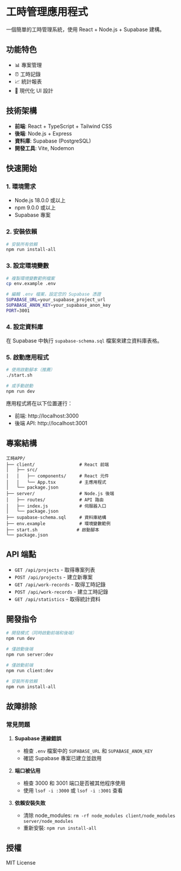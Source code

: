 # 工時管理應用程式

一個簡單的工時管理系統，使用 React + Node.js + Supabase 建構。

## 功能特色

- 📊 專案管理
- ⏰ 工時記錄
- 📈 統計報表
- 🎨 現代化 UI 設計

## 技術架構

- **前端**: React + TypeScript + Tailwind CSS
- **後端**: Node.js + Express
- **資料庫**: Supabase (PostgreSQL)
- **開發工具**: Vite, Nodemon

## 快速開始

### 1. 環境需求

- Node.js 18.0.0 或以上
- npm 9.0.0 或以上
- Supabase 專案

### 2. 安裝依賴

```bash
# 安裝所有依賴
npm run install-all
```

### 3. 設定環境變數

```bash
# 複製環境變數範例檔案
cp env.example .env

# 編輯 .env 檔案，設定您的 Supabase 憑證
SUPABASE_URL=your_supabase_project_url
SUPABASE_ANON_KEY=your_supabase_anon_key
PORT=3001
```

### 4. 設定資料庫

在 Supabase 中執行 `supabase-schema.sql` 檔案來建立資料庫表格。

### 5. 啟動應用程式

```bash
# 使用啟動腳本（推薦）
./start.sh

# 或手動啟動
npm run dev
```

應用程式將在以下位置運行：
- 前端: http://localhost:3000
- 後端 API: http://localhost:3001

## 專案結構

```
工時APP/
├── client/                 # React 前端
│   ├── src/
│   │   ├── components/     # React 元件
│   │   └── App.tsx         # 主應用程式
│   └── package.json
├── server/                 # Node.js 後端
│   ├── routes/             # API 路由
│   ├── index.js            # 伺服器入口
│   └── package.json
├── supabase-schema.sql     # 資料庫結構
├── env.example             # 環境變數範例
├── start.sh               # 啟動腳本
└── package.json
```

## API 端點

- `GET /api/projects` - 取得專案列表
- `POST /api/projects` - 建立新專案
- `GET /api/work-records` - 取得工時記錄
- `POST /api/work-records` - 建立工時記錄
- `GET /api/statistics` - 取得統計資料

## 開發指令

```bash
# 開發模式（同時啟動前端和後端）
npm run dev

# 僅啟動後端
npm run server:dev

# 僅啟動前端
npm run client:dev

# 安裝所有依賴
npm run install-all
```

## 故障排除

### 常見問題

1. **Supabase 連線錯誤**
   - 檢查 `.env` 檔案中的 `SUPABASE_URL` 和 `SUPABASE_ANON_KEY`
   - 確認 Supabase 專案已建立並啟用

2. **端口被佔用**
   - 檢查 3000 和 3001 端口是否被其他程序使用
   - 使用 `lsof -i :3000` 或 `lsof -i :3001` 查看

3. **依賴安裝失敗**
   - 清除 node_modules: `rm -rf node_modules client/node_modules server/node_modules`
   - 重新安裝: `npm run install-all`

## 授權

MIT License
